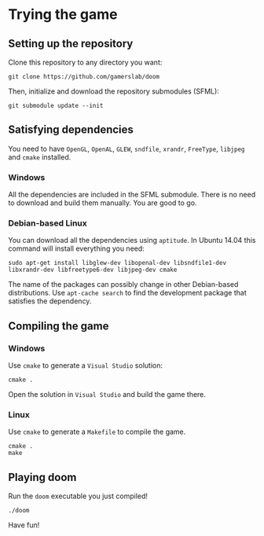 Trying the game
==================

## Setting up the repository
Clone this repository to any directory you want:

```shell
git clone https://github.com/gamerslab/doom
```

Then, initialize and download the repository submodules (SFML):

```shell
git submodule update --init
```

## Satisfying dependencies

You need to have `OpenGL`, `OpenAL`, `GLEW`, `sndfile`, `xrandr`, `FreeType`, `libjpeg` and `cmake` installed.

### Windows
All the dependencies are included in the SFML submodule. There is no need to download and build them manually.
You are good to go.

### Debian-based Linux
You can download all the dependencies using `aptitude`. In Ubuntu 14.04 this command will install everything you need:

```
sudo apt-get install libglew-dev libopenal-dev libsndfile1-dev libxrandr-dev libfreetype6-dev libjpeg-dev cmake
```

The name of the packages can possibly change in other Debian-based distributions. Use `apt-cache search` to find the
development package that satisfies the dependency.

## Compiling the game

### Windows
Use `cmake` to generate a `Visual Studio` solution:

```shell
cmake .
```

Open the solution in `Visual Studio` and build the game there.

### Linux
Use `cmake` to generate a `Makefile` to compile the game.

```shell
cmake .
make
```

## Playing doom
Run the `doom` executable you just compiled!

```shell
./doom
```

Have fun!
